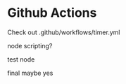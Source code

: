 # Github Actions
Check out .github/workflows/timer.yml

node scripting?

test node

final maybe yes
